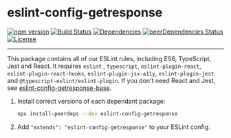 # eslint-config-getresponse

[![npm version](https://badge.fury.io/js/eslint-config-getresponse.svg)](https://badge.fury.io/js/eslint-config-getresponse)
[![Build Status](https://github.com/GetResponse/eslint-config-getresponse/actions/workflows/main.yml/badge.svg)](https://github.com/GetResponse/eslint-config-getresponse/actions)
[![Dependencies](https://img.shields.io/david/GetResponse/eslint-config-getresponse.svg)](https://david-dm.org/GetResponse/eslint-config-getresponse)
[![peerDependencies Status](https://david-dm.org/GetResponse/eslint-config-GetResponse/peer-status.svg)](https://david-dm.org/GetResponse/eslint-config-getresponse?type=peer)
[![License](http://img.shields.io/:license-mit-blue.svg)](http://badges.mit-license.org)

---

This package contains all of our ESLint rules, including ES6, TypeScript, Jest and React. It requires `eslint`
, `typescript`,
`eslint-plugin-react`, `eslint-plugin-react-hooks`, `eslint-plugin-jsx-a11y`, `eslint-plugin-jest`
and `@typescript-eslint/eslint-plugin`. If you don't need React and Jest,
see [eslint-config-getresponse-base](https://github.com/GetResponse/eslint-config-getresponse-base/).

1. Install correct versions of each dependant package:

   ```bash
   npx install-peerdeps --dev eslint-config-getresponse
   ```

2. Add `"extends": "eslint-config-getresponse"` to your ESLint config.

